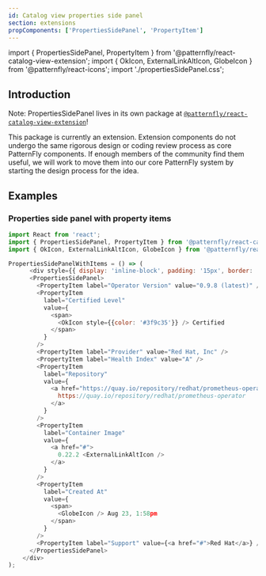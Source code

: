 ```yaml
---
id: Catalog view properties side panel
section: extensions
propComponents: ['PropertiesSidePanel', 'PropertyItem']
---
```


import { PropertiesSidePanel, PropertyItem } from '@patternfly/react-catalog-view-extension';
import { OkIcon, ExternalLinkAltIcon, GlobeIcon } from '@patternfly/react-icons';
import './propertiesSidePanel.css';

## Introduction
Note: PropertiesSidePanel lives in its own package at [`@patternfly/react-catalog-view-extension`](https://www.npmjs.com/package/@patternfly/react-catalog-view-extension)!

This package is currently an extension. Extension components do not undergo the same rigorous design or coding review process as core PatternFly components. If enough members of the community find them useful, we will work to move them into our core PatternFly system by starting the design process for the idea.


## Examples

### Properties side panel with property items
```js
import React from 'react';
import { PropertiesSidePanel, PropertyItem } from '@patternfly/react-catalog-view-extension';
import { OkIcon, ExternalLinkAltIcon, GlobeIcon } from '@patternfly/react-icons';

PropertiesSidePanelWithItems = () => (
      <div style={{ display: 'inline-block', padding: '15px', border: '1px solid grey' }}>
      <PropertiesSidePanel>
        <PropertyItem label="Operator Version" value="0.9.8 (latest)" />
        <PropertyItem
          label="Certified Level"
          value={
            <span>
              <OkIcon style={{color: '#3f9c35'}} /> Certified
            </span>
          }
        />
        <PropertyItem label="Provider" value="Red Hat, Inc" />
        <PropertyItem label="Health Index" value="A" />
        <PropertyItem
          label="Repository"
          value={
            <a href="https://quay.io/repository/redhat/prometheus-operator">
              https://quay.io/repository/redhat/prometheus-operator
            </a>
          }
        />
        <PropertyItem
          label="Container Image"
          value={
            <a href="#">
              0.22.2 <ExternalLinkAltIcon />
            </a>
          }
        />
        <PropertyItem
          label="Created At"
          value={
            <span>
              <GlobeIcon /> Aug 23, 1:58pm
            </span>
          }
        />
        <PropertyItem label="Support" value={<a href="#">Red Hat</a>} />
      </PropertiesSidePanel>
    </div>
);
```
